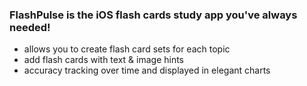 ### FlashPulse is the iOS flash cards study app you've always needed!
- allows you to create flash card sets for each topic
- add flash cards with text & image hints
- accuracy tracking over time and displayed in elegant charts
